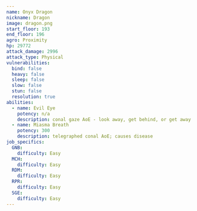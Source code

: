 ```yaml
---
name: Onyx Dragon
nickname: Dragon
image: dragon.png
start_floor: 193
end_floor: 196
agro: Proximity
hp: 29772
attack_damage: 2996
attack_type: Physical
vulnerabilities:
  bind: false
  heavy: false
  sleep: false
  slow: false
  stun: false
  resolution: true
abilities:
  - name: Evil Eye
    potency: n/a
    description: conal gaze AoE - look away, get behind, or get away
  - name: Miasma Breath
    potency: 300
    description: telegraphed conal AoE; causes disease
job_specifics:
  GNB:
    difficulty: Easy
  MCH:
    difficulty: Easy
  RDM:
    difficulty: Easy
  RPR:
    difficulty: Easy
  SGE:
    difficulty: Easy
---
```

